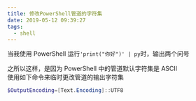 ```yaml
---
title: 修改PowerShell管道的字符集
date: 2019-05-12 09:39:27
tags:
  - shell
---
```


当我使用 PowerShell 运行`'print("你好")' | py`时，输出两个问号

<!--more-->

之所以这样，是因为 PowerShell 中的管道默认字符集是 ASCII  
使用如下命令来临时更改管道的输出字符集

```powershell
$OutputEncoding=[Text.Encoding]::UTF8
```
